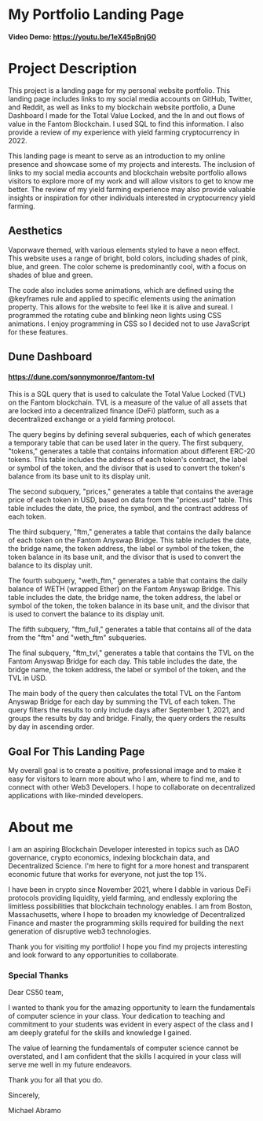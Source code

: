 # My Portfolio Landing Page

#### Video Demo: https://youtu.be/1eX45pBnjG0

# Project Description

This project is a landing page for my personal website portfolio. This landing page includes links to my social media accounts on GitHub, Twitter, and Reddit, as well as links to my blockchain website portfolio, a Dune Dashboard I made for the Total Value Locked, and the In and out flows of value in the Fantom Blockchain. I used SQL to find this information. I also provide a review of my experience with yield farming cryptocurrency in 2022.

This landing page is meant to serve as an introduction to my online presence and showcase some of my projects and interests. The inclusion of links to my social media accounts and blockchain website portfolio allows visitors to explore more of my work and will allow visitors to get to know me better. The review of my yield farming experience may also provide valuable insights or inspiration for other individuals interested in cryptocurrency yield farming.

## Aesthetics

Vaporwave themed, with various elements styled to have a neon effect. This website uses a range of bright, bold colors, including shades of pink, blue, and green. The color scheme is predominantly cool, with a focus on shades of blue and green.

The code also includes some animations, which are defined using the @keyframes rule and applied to specific elements using the animation property. This allows for the website to feel like it is alive and sureal. I programmed the rotating cube and blinking neon lights using CSS animations. I enjoy programming in CSS so I decided not to use JavaScript for these features.

## Dune Dashboard

#### https://dune.com/sonnymonroe/fantom-tvl

This is a SQL query that is used to calculate the Total Value Locked (TVL) on the Fantom blockchain. TVL is a measure of the value of all assets that are locked into a decentralized finance (DeFi) platform, such as a decentralized exchange or a yield farming protocol.

The query begins by defining several subqueries, each of which generates a temporary table that can be used later in the query. The first subquery, "tokens," generates a table that contains information about different ERC-20 tokens. This table includes the address of each token's contract, the label or symbol of the token, and the divisor that is used to convert the token's balance from its base unit to its display unit.

The second subquery, "prices," generates a table that contains the average price of each token in USD, based on data from the "prices.usd" table. This table includes the date, the price, the symbol, and the contract address of each token.

The third subquery, "ftm," generates a table that contains the daily balance of each token on the Fantom Anyswap Bridge. This table includes the date, the bridge name, the token address, the label or symbol of the token, the token balance in its base unit, and the divisor that is used to convert the balance to its display unit.

The fourth subquery, "weth_ftm," generates a table that contains the daily balance of WETH (wrapped Ether) on the Fantom Anyswap Bridge. This table includes the date, the bridge name, the token address, the label or symbol of the token, the token balance in its base unit, and the divisor that is used to convert the balance to its display unit.

The fifth subquery, "ftm_full," generates a table that contains all of the data from the "ftm" and "weth_ftm" subqueries.

The final subquery, "ftm_tvl," generates a table that contains the TVL on the Fantom Anyswap Bridge for each day. This table includes the date, the bridge name, the token address, the label or symbol of the token, and the TVL in USD.

The main body of the query then calculates the total TVL on the Fantom Anyswap Bridge for each day by summing the TVL of each token. The query filters the results to only include days after September 1, 2021, and groups the results by day and bridge. Finally, the query orders the results by day in ascending order.

## Goal For This Landing Page

My overall goal is to create a positive, professional image and to make it easy for visitors to learn more about who I am, where to find me, and to connect with other Web3 Developers. I hope to collaborate on decentralized applications with like-minded developers.

# About me

I am an aspiring Blockchain Developer interested in topics such as DAO governance, crypto economics, indexing blockchain data, and Decentralized Science. I'm here to fight for a more honest and transparent economic future that works for everyone, not just the top 1%.

I have been in crypto since November 2021, where I dabble in various DeFi protocols providing liquidity, yield farming, and endlessly exploring the limitless possibilities that blockchain technology enables. I am from Boston, Massachusetts, where I hope to broaden my knowledge of Decentralized Finance and master the programming skills required for building the next generation of disruptive web3 technologies.

Thank you for visiting my portfolio! I hope you find my projects interesting and look forward to any opportunities to collaborate.

### Special Thanks

Dear CS50 team,

I wanted to thank you for the amazing opportunity to learn the fundamentals of computer science in your class. Your dedication to teaching and commitment to your students was evident in every aspect of the class and I am deeply grateful for the skills and knowledge I gained.

The value of learning the fundamentals of computer science cannot be overstated, and I am confident that the skills I acquired in your class will serve me well in my future endeavors.

Thank you for all that you do.

Sincerely,

Michael Abramo
